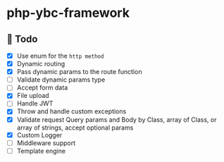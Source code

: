 # php-ybc-framework

## 📝 Todo 

- [x] Use enum for the `http method`
- [x] Dynamic routing
- [x] Pass dynamic params to the route function
- [ ] Validate dynamic params type
- [ ] Accept form data
- [x] File upload
- [ ] Handle JWT
- [x] Throw and handle custom exceptions
- [x] Validate request Query params and Body by Class, array of Class, or array of strings, accept optional params
- [x] Custom Logger
- [ ] Middleware support
- [ ] Template engine
